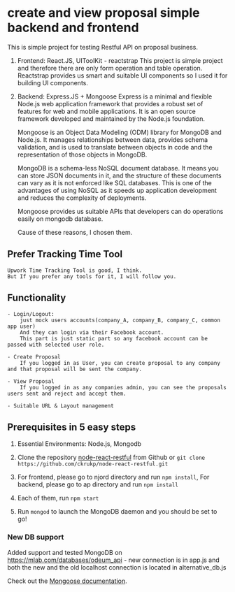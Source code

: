# create and view proposal simple backend and frontend

This is simple project for testing Restful API on proposal business.

1. Frontend: React.JS, UIToolKit - reactstrap
    This project is simple project and therefore there are only form operation and table operation.
    Reactstrap provides us smart and suitable UI components so I used it for building UI components.

2. Backend: Express.JS + Mongoose
    Express is a minimal and flexible Node.js web application framework that provides a robust set of features for web and mobile applications. It is an open source framework developed and maintained by the Node.js foundation.

    Mongoose is an Object Data Modeling (ODM) library for MongoDB and Node.js. It manages relationships between data, provides schema validation, and is used to translate between objects in code and the representation of those objects in MongoDB.

    MongoDB is a schema-less NoSQL document database. It means you can store JSON documents in it, and the structure of these documents can vary as it is not enforced like SQL databases. This is one of the advantages of using NoSQL as it speeds up application development and reduces the complexity of deployments.

    Mongoose provides us suitable APIs that developers can do operations easily on mongodb database.

    Cause of these reasons, I chosen them.

## Prefer Tracking Time Tool
    Upwork Time Tracking Tool is good, I think.
    But If you prefer any tools for it, I will follow you.

## Functionality
    - Login/Logout:
        just mock users accounts(company_A, company_B, company_C, common app user)
        And they can login via their Facebook account.
        This part is just static part so any facebook account can be passed with selected user role.

    - Create Proposal
        If you logged in as User, you can create proposal to any company and that proposal will be sent the company.

    - View Proposal
        If you logged in as any companies admin, you can see the proposals users sent and reject and accept them.

    - Suitable URL & Layout management

## Prerequisites in 5 easy steps

1. Essential Environments: Node.js, Mongodb

2. Clone the repository <a href="https://github.com/ckrukp/node-react-restful" target="_blank">node-react-restful</a> from Github or ```git clone https://github.com/ckrukp/node-react-restful.git```

3. For frontend, please go to njord directory and run ```npm install```, For backend, please go to ap directory and run ```npm install``` 

4. Each of them, run ```npm start```

5. Run ```mongod``` to launch the MongoDB daemon and you should be set to go!

### New DB support

Added support and tested MongoDB on https://mlab.com/databases/odeum_api - new connection is in app.js and both the new and the old localhost connection is located in alternative_db.js

Check out the <a href="http://mongoosejs.com/" target="_blank">Mongoose documentation</a>.
